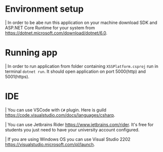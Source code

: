 # Environment setup
| In order to be abe run this application on your machine download SDK and ASP.NET Core Runtime for your system from https://dotnet.microsoft.com/download/dotnet/6.0.

# Running app
| In order to run application from folder containing `XSSPlatform.csproj` run in terminal `dotnet run`. It should open application on port 5000(http) and 5001(https).

# IDE
| You can use VSCode with `C#` plugin. Here is guild https://code.visualstudio.com/docs/languages/csharp.

| You can use Jetbrains Rider https://www.jetbrains.com/rider. It's free for students you just need to have your university account configured.

| If you are using Windows OS you can use Visual Studio 2202 https://visualstudio.microsoft.com/pl/launch.